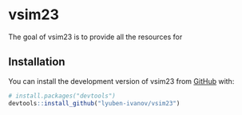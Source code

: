 
<!-- README.md is generated from README.Rmd. Please edit that file -->

# vsim23

<!-- badges: start -->
<!-- badges: end -->

The goal of vsim23 is to provide all the resources for

## Installation

You can install the development version of vsim23 from
[GitHub](https://github.com/) with:

``` r
# install.packages("devtools")
devtools::install_github("lyuben-ivanov/vsim23")
```
